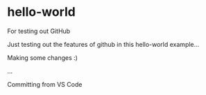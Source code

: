 # hello-world
For testing out GitHub

Just testing out the features of github in this hello-world example...

Making some changes :)

...

Committing from VS Code
